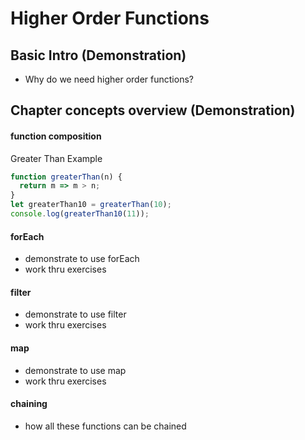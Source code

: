 # Higher Order Functions

## Basic Intro (Demonstration)

-   Why do we need higher order functions?

## Chapter concepts overview (Demonstration)

#### function composition
Greater Than Example
```js
function greaterThan(n) {
  return m => m > n;
}
let greaterThan10 = greaterThan(10);
console.log(greaterThan10(11));
```


#### forEach
-   demonstrate to use forEach
- work thru exercises

#### filter
-   demonstrate to use filter
- work thru exercises

#### map
-   demonstrate to use map
- work thru exercises

#### chaining
-   how all these functions can be chained

